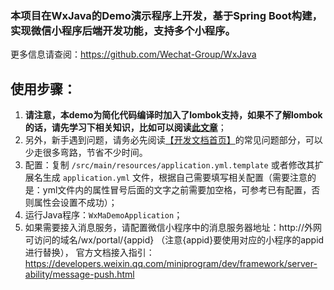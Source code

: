 ### 本项目在WxJava的Demo演示程序上开发，基于Spring Boot构建，实现微信小程序后端开发功能，支持多个小程序。
更多信息请查阅：https://github.com/Wechat-Group/WxJava

## 使用步骤：
1. **请注意，本demo为简化代码编译时加入了lombok支持，如果不了解lombok的话，请先学习下相关知识，比如可以阅读[此文章](https://mp.weixin.qq.com/s/cUc-bUcprycADfNepnSwZQ)**；
1. 另外，新手遇到问题，请务必先阅读[【开发文档首页】](https://github.com/Wechat-Group/WxJava/wiki)的常见问题部分，可以少走很多弯路，节省不少时间。
1. 配置：复制 `/src/main/resources/application.yml.template` 或者修改其扩展名生成 `application.yml` 文件，根据自己需要填写相关配置（需要注意的是：yml文件内的属性冒号后面的文字之前需要加空格，可参考已有配置，否则属性会设置不成功）；	
1. 运行Java程序：`WxMaDemoApplication`；
1. 如果需要接入消息服务，请配置微信小程序中的消息服务器地址：http://外网可访问的域名/wx/portal/{appid} （注意{appid}要使用对应的小程序的appid进行替换）， 官方文档接入指引：https://developers.weixin.qq.com/miniprogram/dev/framework/server-ability/message-push.html
	
